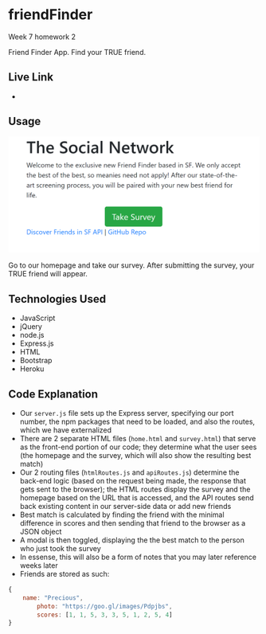 # friendFinder
Week 7 homework 2




Friend Finder App.  Find your TRUE friend.

## Live Link
 - 

## Usage

![website screenshot](https://github.com/mra-abrahamson/friendFinder/blob/master/mysocialnetwork.PNG)

Go to our homepage and take our survey. After submitting the survey, your TRUE friend will appear. 


## Technologies Used

- JavaScript
- jQuery
- node.js
- Express.js
- HTML
- Bootstrap
- Heroku

## Code Explanation
- Our `server.js` file sets up the Express server, specifying our port number, the npm packages that need to be loaded, and also the routes, which we have externalized
- There are 2 separate HTML files (`home.html` and `survey.html`) that serve as the front-end portion of our code; they determine what the user sees (the homepage and the survey, which will also show the resulting best match)
- Our 2 routing files (`htmlRoutes.js` and `apiRoutes.js`) determine the back-end logic (based on the request being made, the response that gets sent to the browser); the HTML routes display the survey and the homepage based on the URL that is accessed, and the API routes send back existing content in our server-side data or add new friends
- Best match is calculated by finding the friend with the minimal difference in scores and then sending that friend to the browser as a JSON object
- A modal is then toggled, displaying the the best match to the person who just took the survey
- In essense, this will also be a form of notes that you may later reference weeks later
- Friends are stored as such:

```js
{
	name: "Precious",
		photo: "https://goo.gl/images/Pdpjbs",
		scores: [1, 1, 5, 3, 3, 5, 1, 2, 5, 4]
}
```
